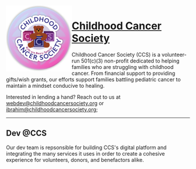 <img align="left" width="180" height="180" src="https://raw.githubusercontent.com/ChildhoodCancerSociety/.github/main/assets/logo/ccs-dev-logo.png" />

# [Childhood Cancer Society](https://www.childhoodcancersociety.org)

Childhood Cancer Society (CCS) is a volunteer-run 501(c)(3) non-profit dedicated to helping families who are struggling with childhood cancer. From financial support to providing gifts/wish grants, our efforts support families battling pediatric cancer to maintain a mindset conducive to healing.

Interested in lending a hand? Reach out to us at webdev@childhoodcancersociety.org or ibrahim@childhoodcancersociety.org;

---

## Dev @CCS

Our dev team is repsonsible for building CCS's digital platform and integrating the many services it uses in order to create a cohesive experience for volunteers, donors, and benefactors alike.
